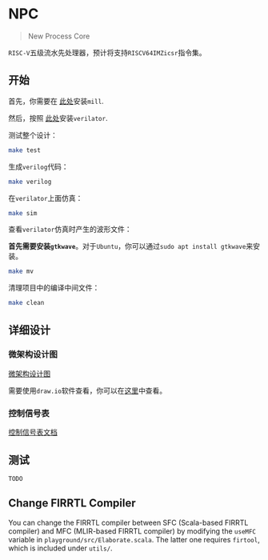 NPC
=======================

> New Process Core

`RISC-V`五级流水先处理器，预计将支持`RISCV64IMZicsr`指令集。

## 开始

首先，你需要在 [此处](https://com-lihaoyi.github.io/mill)安装`mill`.

然后，按照 [此处](https://verilator.org/guide/latest/install.html)安装`verilator`.

测试整个设计：
```bash
make test
```

生成`verilog`代码：
```bash
make verilog
```

在`verilator`上面仿真：

```bash
make sim
```

查看`verilator`仿真时产生的波形文件：

**首先需要安装`gtkwave`**。对于`Ubuntu`，你可以通过`sudo apt install gtkwave`来安装。

```bash
make mv
```

清理项目中的编译中间文件：

```bash
make clean
```

## 详细设计

### 微架构设计图

[微架构设计图](./docs/微架构设计.drawio)

需要使用`draw.io`软件查看，你可以在[这里](https://draw.io)中查看。

### 控制信号表

[控制信号表文档](./docs/控制信号表.md)

## 测试

`TODO`

## Change FIRRTL Compiler

You can change the FIRRTL compiler between SFC (Scala-based FIRRTL compiler) and
MFC (MLIR-based FIRRTL compiler) by modifying the `useMFC` variable in `playground/src/Elaborate.scala`.
The latter one requires `firtool`, which is included under `utils/`.
